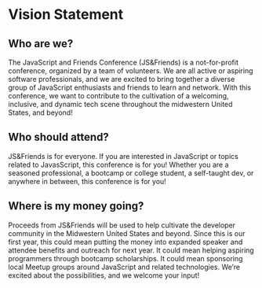 # Vision Statement

## Who are we?
The JavaScript and Friends Conference (JS&Friends) is a not-for-profit conference, organized by a team of volunteers.
We are all active or aspiring software professionals, and we are excited to bring together a diverse group of JavaScript enthusiasts
and friends to learn and network. With this conference, we want to contribute to the cultivation of a welcoming, inclusive, and
dynamic tech scene throughout the midwestern United States, and beyond!

## Who should attend?
JS&Friends is for everyone. If you are interested in JavaScript or topics related to JavasScript, this conference is for you!
Whether you are a seasoned professional, a bootcamp or college student, a self-taught dev, or anywhere in between,
this conference is for you!

## Where is my money going?
Proceeds from JS&Friends will be used to help cultivate the developer community in the Midwestern United States and beyond.
Since this is our first year, this could mean putting the money into expanded speaker and attendee benefits and outreach for next year.
It could mean helping aspiring programmers through bootcamp scholarships.
It could mean sponsoring local Meetup groups around JavaScript and related technologies.
We’re excited about the possibilities, and we welcome your input!
